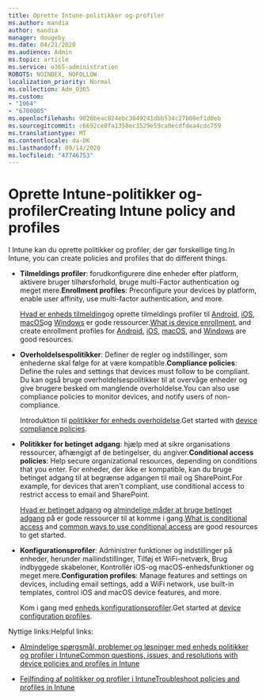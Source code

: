 ```yaml
---
title: Oprette Intune-politikker og-profiler
ms.author: mandia
author: mandia
manager: dougeby
ms.date: 04/21/2020
ms.audience: Admin
ms.topic: article
ms.service: o365-administration
ROBOTS: NOINDEX, NOFOLLOW
localization_priority: Normal
ms.collection: Adm_O365
ms.custom:
- "1064"
- "6700005"
ms.openlocfilehash: 9026beac824ebc3849241dbb534c27b00ef1d0eb
ms.sourcegitcommit: c6692ce0fa1358ec3529e59ca0ecdfdea4cdc759
ms.translationtype: MT
ms.contentlocale: da-DK
ms.lasthandoff: 09/14/2020
ms.locfileid: "47746753"
---
```

# <a name="creating-intune-policy-and-profiles"></a><span data-ttu-id="0a6de-102">Oprette Intune-politikker og-profiler</span><span class="sxs-lookup"><span data-stu-id="0a6de-102">Creating Intune policy and profiles</span></span>

<span data-ttu-id="0a6de-103">I Intune kan du oprette politikker og profiler, der gør forskellige ting.</span><span class="sxs-lookup"><span data-stu-id="0a6de-103">In Intune, you can create policies and profiles that do different things.</span></span>

- <span data-ttu-id="0a6de-104">**Tilmeldings profiler**: forudkonfigurere dine enheder efter platform, aktivere bruger tilhørsforhold, bruge multi-Factor authentication og meget mere.</span><span class="sxs-lookup"><span data-stu-id="0a6de-104">**Enrollment profiles**: Preconfigure your devices by platform, enable user affinity, use multi-factor authentication, and more.</span></span>

  <span data-ttu-id="0a6de-105">[Hvad er enheds tilmelding](https://docs.microsoft.com/intune/device-enrollment)og oprette tilmeldings profiler til [Android](https://docs.microsoft.com/intune/android-enroll), [iOS](https://docs.microsoft.com/intune/ios-enroll), [macOS](https://docs.microsoft.com/intune/macos-enroll)og [Windows](https://docs.microsoft.com/intune/windows-enrollment-methods) er gode ressourcer.</span><span class="sxs-lookup"><span data-stu-id="0a6de-105">[What is device enrollment](https://docs.microsoft.com/intune/device-enrollment), and create enrollment profiles for [Android](https://docs.microsoft.com/intune/android-enroll), [iOS](https://docs.microsoft.com/intune/ios-enroll), [macOS](https://docs.microsoft.com/intune/macos-enroll), and [Windows](https://docs.microsoft.com/intune/windows-enrollment-methods) are good resources.</span></span>

- <span data-ttu-id="0a6de-106">**Overholdelsespolitikker**: Definer de regler og indstillinger, som enhederne skal følge for at være kompatible.</span><span class="sxs-lookup"><span data-stu-id="0a6de-106">**Compliance policies**: Define the rules and settings that devices must follow to be compliant.</span></span> <span data-ttu-id="0a6de-107">Du kan også bruge overholdelsespolitikker til at overvåge enheder og give brugere besked om manglende overholdelse.</span><span class="sxs-lookup"><span data-stu-id="0a6de-107">You can also use compliance policies to monitor devices, and notify users of non-compliance.</span></span>

  <span data-ttu-id="0a6de-108">Introduktion til [politikker for enheds overholdelse](https://docs.microsoft.com/intune/device-compliance-get-started).</span><span class="sxs-lookup"><span data-stu-id="0a6de-108">Get started with [device compliance policies](https://docs.microsoft.com/intune/device-compliance-get-started).</span></span>
- <span data-ttu-id="0a6de-109">**Politikker for betinget adgang**: hjælp med at sikre organisations ressourcer, afhængigt af de betingelser, du angiver.</span><span class="sxs-lookup"><span data-stu-id="0a6de-109">**Conditional access policies**: Help secure organizational resources, depending on conditions that you enter.</span></span> <span data-ttu-id="0a6de-110">For enheder, der ikke er kompatible, kan du bruge betinget adgang til at begrænse adgangen til mail og SharePoint.</span><span class="sxs-lookup"><span data-stu-id="0a6de-110">For example, for devices that aren't compliant, use conditional access to restrict access to email and SharePoint.</span></span>

  <span data-ttu-id="0a6de-111">[Hvad er betinget adgang](https://docs.microsoft.com/intune/conditional-access) og [almindelige måder at bruge betinget adgang](https://docs.microsoft.com/intune/conditional-access-intune-common-ways-use) på er gode ressourcer til at komme i gang.</span><span class="sxs-lookup"><span data-stu-id="0a6de-111">[What is conditional access](https://docs.microsoft.com/intune/conditional-access) and [common ways to use conditional access](https://docs.microsoft.com/intune/conditional-access-intune-common-ways-use) are good resources to get started.</span></span>

- <span data-ttu-id="0a6de-112">**Konfigurationsprofiler**: Administrer funktioner og indstillinger på enheder, herunder mailindstillinger, Tilføj et WiFi-netværk, Brug indbyggede skabeloner, Kontrollér iOS-og macOS-enhedsfunktioner og meget mere.</span><span class="sxs-lookup"><span data-stu-id="0a6de-112">**Configuration profiles**: Manage features and settings on devices, including email settings, add a WiFi network, use built-in templates, control iOS and macOS device features, and more.</span></span>

  <span data-ttu-id="0a6de-113">Kom i gang med [enheds konfigurationsprofiler](https://docs.microsoft.com/intune/device-profiles).</span><span class="sxs-lookup"><span data-stu-id="0a6de-113">Get started at [device configuration profiles](https://docs.microsoft.com/intune/device-profiles).</span></span>

<span data-ttu-id="0a6de-114">Nyttige links:</span><span class="sxs-lookup"><span data-stu-id="0a6de-114">Helpful links:</span></span>

- [<span data-ttu-id="0a6de-115">Almindelige spørgsmål, problemer og løsninger med enheds politikker og profiler i Intune</span><span class="sxs-lookup"><span data-stu-id="0a6de-115">Common questions, issues, and resolutions with device policies and profiles in Intune</span></span>](https://docs.microsoft.com/intune/device-profile-troubleshoot)

- [<span data-ttu-id="0a6de-116">Fejlfinding af politikker og profiler i Intune</span><span class="sxs-lookup"><span data-stu-id="0a6de-116">Troubleshoot policies and profiles in Intune</span></span>](https://docs.microsoft.com/intune/troubleshoot-policies-in-microsoft-intune)

